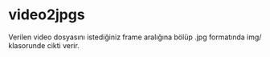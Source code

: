 # video2jpgs

Verilen video dosyasını istediğiniz frame aralığına bölüp .jpg formatında img/ klasorunde cikti verir.